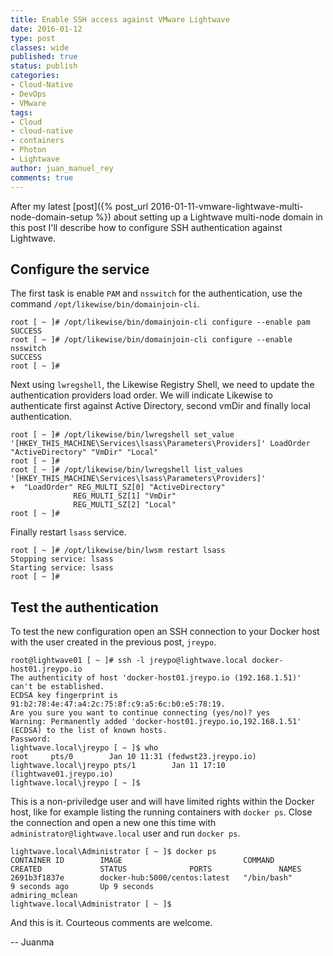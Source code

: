 ```yaml
---
title: Enable SSH access against VMware Lightwave
date: 2016-01-12
type: post
classes: wide
published: true
status: publish
categories:
- Cloud-Native
- DevOps
- VMware
tags:
- Cloud
- cloud-native
- containers
- Photon
- Lightwave
author: juan_manuel_rey
comments: true
---
```


After my latest [post]({% post_url 2016-01-11-vmware-lightwave-multi-node-domain-setup %}) about setting up a Lightwave multi-node domain in this post I'll describe how to configure SSH authentication against Lightwave.

## Configure the service

The first task is enable `PAM` and `nsswitch` for the authentication, use the command `/opt/likewise/bin/domainjoin-cli`.

```text
root [ ~ ]# /opt/likewise/bin/domainjoin-cli configure --enable pam
SUCCESS
root [ ~ ]# /opt/likewise/bin/domainjoin-cli configure --enable nsswitch
SUCCESS
root [ ~ ]#
```

Next using `lwregshell`, the Likewise Registry Shell, we need to update the authentication providers load order. We will indicate Likewise to authenticate first against Active Directory, second vmDir and finally local authentication.

```text
root [ ~ ]# /opt/likewise/bin/lwregshell set_value '[HKEY_THIS_MACHINE\Services\lsass\Parameters\Providers]' LoadOrder "ActiveDirectory" "VmDir" "Local"
root [ ~ ]#
root [ ~ ]# /opt/likewise/bin/lwregshell list_values '[HKEY_THIS_MACHINE\Services\lsass\Parameters\Providers]'
+  "LoadOrder" REG_MULTI_SZ[0] "ActiveDirectory"
              REG_MULTI_SZ[1] "VmDir"
              REG_MULTI_SZ[2] "Local"
root [ ~ ]#
```

Finally restart `lsass` service.

```text
root [ ~ ]# /opt/likewise/bin/lwsm restart lsass
Stopping service: lsass
Starting service: lsass
root [ ~ ]#
```

## Test the authentication

To test the new configuration open an SSH connection to your Docker host with the user created in the previous post, `jreypo`.

```text
root@lightwave01 [ ~ ]# ssh -l jreypo@lightwave.local docker-host01.jreypo.io
The authenticity of host 'docker-host01.jreypo.io (192.168.1.51)' can't be established.
ECDSA key fingerprint is 91:b2:78:4e:47:a4:2c:75:8f:c9:a5:6c:b0:e5:78:19.
Are you sure you want to continue connecting (yes/no)? yes
Warning: Permanently added 'docker-host01.jreypo.io,192.168.1.51' (ECDSA) to the list of known hosts.
Password:
lightwave.local\jreypo [ ~ ]$ who
root     pts/0        Jan 10 11:31 (fedwst23.jreypo.io)
lightwave.local\jreypo pts/1        Jan 11 17:10 (lightwave01.jreypo.io)
lightwave.local\jreypo [ ~ ]$
```

This is a non-priviledge user and will have limited rights within the Docker host, like for example listing the running containers with `docker ps`. Close the connection and open a new one this time with `administrator@lightwave.local` user and run `docker ps`.

```text
lightwave.local\Administrator [ ~ ]$ docker ps
CONTAINER ID        IMAGE                           COMMAND             CREATED             STATUS              PORTS               NAMES
2691b3f1837e        docker-hub:5000/centos:latest   "/bin/bash"         9 seconds ago       Up 9 seconds                            admiring_mclean
lightwave.local\Administrator [ ~ ]$
```

And this is it. Courteous comments are welcome.

-- Juanma
